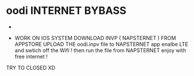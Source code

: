 # oodi INTERNET BYBASS
* 


- WORK ON IOS SYSTEM 
DOWNLOAD INVP ( NAPSTERNET ) FROM APPSTORE
UPLOAD THE oodi.inpv file to NAPSTERNET app
enalbe LTE and swtich off the Wifi !
then run the file from NAPSTERNET
enjoy with free internet !

TRY TO CLOSED XD
